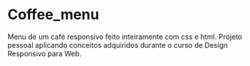 # Coffee_menu
 Menu de um café responsivo feito inteiramente com css e html. Projeto pessoal aplicando conceitos adquiridos durante o curso de Design Responsivo para Web.
